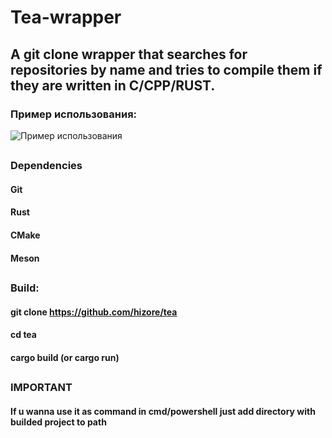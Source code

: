 # Tea-wrapper
## A git clone wrapper that searches for repositories by name and tries to compile them if they are written in C/CPP/RUST.

### Пример использования:
![Пример использования](https://toukor.s-ul.eu/pqTQNSne)
##

### Dependencies
#### Git
#### Rust
#### CMake
#### Meson

##

### Build:
####  git clone https://github.com/hizore/tea
#### cd tea
####  cargo build (or cargo run)

##
### IMPORTANT
#### If u wanna use it as command in cmd/powershell just add directory with builded project to path 
